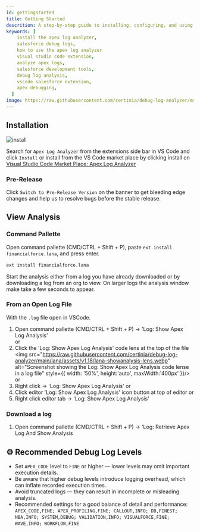 ```yaml
---
id: gettingstarted
title: Getting Started
descrition: A step-by-step guide to installing, configuring, and using the Apex Log Analyzer extension for Visual Studio Code to analyze Salesforce Apex debug logs efficiently.
keywords: [
    install the apex log analyzer,
    salesforce debug logs,
    how to use the apex log analyzer
    visual studio code extension,
    analyze apex logs,
    salesforce development tools,
    debug log analysis,
    vscode salesforce extension,
    apex debugging,
  ]
image: https://raw.githubusercontent.com/certinia/debug-log-analyzer/main/lana/assets/v1.18/lana-timeline.png
---
```


## Installation

![install](https://raw.githubusercontent.com/certinia/debug-log-analyzer/main/lana/assets/v1.18/lana-install.webp)

Search for `Apex Log Analyzer` from the extensions side bar in VS Code and click `Install` or
install from the VS Code market place by clicking install on [Visual Studio Code Market Place: Apex Log Analyzer](https://marketplace.visualstudio.com/items?itemName=financialforce.lana)

### Pre-Release

Click `Switch to Pre-Release Version` on the banner to get bleeding edge changes and help us to resolve bugs before the stable release.

## View Analysis

### Command Pallette

Open command pallette (CMD/CTRL + Shift + P), paste `ext install financialforce.lana`, and press enter.

```sh
ext install financialforce.lana
```

Start the analysis either from a log you have already downloaded or by downloading a log from an org to view.
On larger logs the analysis window make take a few seconds to appear.

### From an Open Log File

With the `.log` file open in VSCode.

1. Open command pallette (CMD/CTRL + Shift + P) -> 'Log: Show Apex Log Analysis'\
   or
1. Click the 'Log: Show Apex Log Analysis' code lens at the top of the file\
   <img
   src="https://raw.githubusercontent.com/certinia/debug-log-analyzer/main/lana/assets/v1.18/lana-showanalysis-lens.webp"
   alt="Screenshot showing the Log: Show Apex Log Analysis code lense in a log file"
   style={{
       width: '50%', height:'auto', maxWidth:'400px'
     }}/>\
   or
1. Right click -> 'Log: Show Apex Log Analysis'
   or
1. Click editor 'Log: Show Apex Log Analysis' icon button at top of editor
   or
1. Right click editor tab -> 'Log: Show Apex Log Analysis'

### Download a log

1. Open command pallette (CMD/CTRL + Shift + P) -> 'Log: Retrieve Apex Log And Show Analysis

## ⚙️ Recommended Debug Log Levels

- Set `APEX_CODE` level to `FINE` or higher — lower levels may omit important execution details.
- Be aware that higher debug levels introduce logging overhead, which can inflate recorded execution times.
- Avoid truncated logs — they can result in incomplete or misleading analysis.
- Recommended settings for a good balance of detail and performance: `APEX_CODE,FINE; APEX_PROFILING,FINE; CALLOUT,INFO; DB,FINEST; NBA,INFO; SYSTEM,DEBUG; VALIDATION,INFO; VISUALFORCE,FINE; WAVE,INFO; WORKFLOW,FINE`
